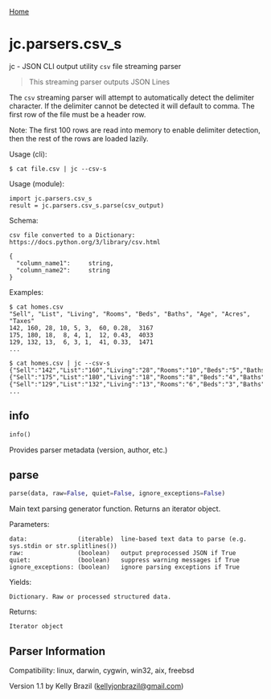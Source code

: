 [Home](https://kellyjonbrazil.github.io/jc/)

# jc.parsers.csv_s
jc - JSON CLI output utility `csv` file streaming parser

> This streaming parser outputs JSON Lines

The `csv` streaming parser will attempt to automatically detect the delimiter character. If the delimiter cannot be detected it will default to comma. The first row of the file must be a header row.

Note: The first 100 rows are read into memory to enable delimiter detection, then the rest of the rows are loaded lazily.

Usage (cli):

    $ cat file.csv | jc --csv-s

Usage (module):

    import jc.parsers.csv_s
    result = jc.parsers.csv_s.parse(csv_output)

Schema:

    csv file converted to a Dictionary: https://docs.python.org/3/library/csv.html

    {
      "column_name1":     string,
      "column_name2":     string
    }

Examples:

    $ cat homes.csv
    "Sell", "List", "Living", "Rooms", "Beds", "Baths", "Age", "Acres", "Taxes"
    142, 160, 28, 10, 5, 3,  60, 0.28,  3167
    175, 180, 18,  8, 4, 1,  12, 0.43,  4033
    129, 132, 13,  6, 3, 1,  41, 0.33,  1471
    ...

    $ cat homes.csv | jc --csv-s
    {"Sell":"142","List":"160","Living":"28","Rooms":"10","Beds":"5","Baths":"3","Age":"60","Acres":"0.28","Taxes":"3167"}
    {"Sell":"175","List":"180","Living":"18","Rooms":"8","Beds":"4","Baths":"1","Age":"12","Acres":"0.43","Taxes":"4033"}
    {"Sell":"129","List":"132","Living":"13","Rooms":"6","Beds":"3","Baths":"1","Age":"41","Acres":"0.33","Taxes":"1471"}
    ...


## info
```python
info()
```
Provides parser metadata (version, author, etc.)

## parse
```python
parse(data, raw=False, quiet=False, ignore_exceptions=False)
```

Main text parsing generator function. Returns an iterator object.

Parameters:

    data:              (iterable)  line-based text data to parse (e.g. sys.stdin or str.splitlines())
    raw:               (boolean)   output preprocessed JSON if True
    quiet:             (boolean)   suppress warning messages if True
    ignore_exceptions: (boolean)   ignore parsing exceptions if True

Yields:

    Dictionary. Raw or processed structured data.

Returns:

    Iterator object

## Parser Information
Compatibility:  linux, darwin, cygwin, win32, aix, freebsd

Version 1.1 by Kelly Brazil (kellyjonbrazil@gmail.com)
